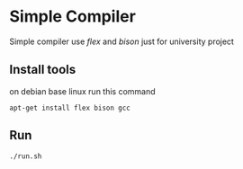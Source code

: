 # Simple Compiler
Simple compiler use *flex* and *bison* just for university project

## Install tools
on debian base linux run this command
```
apt-get install flex bison gcc
```

## Run
```
./run.sh
```
